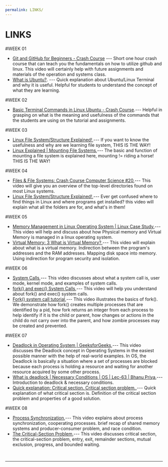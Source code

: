 ```yaml
---
permalink: LINKS/
---
```


# LINKS

#WEEK 01
* [Git and GitHub for Beginners - Crash Course](https://youtu.be/RGOj5yH7evk?si=kw2KDLAM_WKF1Qho) --- 
Short one hour crash course that can teach you the fundamentals on how to utilize github and linux.
This video will certainly help with future assignments and materials of the operation and systems class.
* [What is Ubuntu?](https://youtu.be/VVpcAvFQBKY?si=miAnDs0cR552Erlf). ---
Quick explanation about Ubuntu/Linux Terminal and why it is useful. Helpful for students to understand the concept of what they are learning.

#WEEK 02
* [Basic Terminal Commands in Linux Ubuntu - Crash Course](https://youtu.be/1ROOqJ9yNT0?si=YalfydmD1qpiRRH2).---
Helpful in grasping on what is the meaning and usefulness of the commands that the students are using on the tutorial and assignments.

#WEEK 03
* [Linux File System/Structure Explained!](https://youtu.be/HbgzrKJvDRw?si=Pi7jqLm4bFemknP8),---
If you want to know the usefulness and why are we learning file system, THIS IS THE WAY!
* [Linux Explained | Mounting File Systems](https://youtu.be/ssdFIWbVKZ4?si=ZHeNd1J8-JWtaRJU),---
The basic and function of mounting a file system is explained here, mounting != riding a horse! THIS IS THE WAY!	

#WEEK 04
* [Files & File Systems: Crash Course Computer Science #20](https://www.youtube.com/watch?v=KN8YgJnShPM),---
This video will give you an overview of the top-level directories found on most Linux systems.
* [Linux File System/Structure Explained!](https://www.youtube.com/watch?v=HbgzrKJvDRw),---
Ever get confused where to find things in Linux and where programs get installed? this video will explain what all the folders are for, and what's in them!

#WEEK 05
* [Memory Management in Linux Operating System | Linux Case Study](https://www.youtube.com/watch?v=ZFw6u11rOfo),---
This video will help and discuss about how Physical memory and Virtual Memory is managed in a linux operating system.
* [Virtual Memory: 3 What is Virtual Memory?](https://www.youtube.com/watch?v=qlH4-oHnBb8),---
This video will explain about what is a virtual memory. Indirection between the program's addresses and the RAM addresses. Mapping disk space into memory. Using indirection for program security and isolation.

#WEEK 06
* [System Calls](https://www.youtube.com/watch?v=lhToWeuWWfw),---
This video discusses about what a system call is, user mode, kernel mode, and examples of system calls.
* [fork() and exec() System Calls](https://www.youtube.com/watch?v=IFEFVXvjiHY),---
This video will help you understand about fork() and exec() system calls.
* [Fork() system call tutorial](https://www.youtube.com/watch?v=xVSPv-9x3gk),---
This video illustrates the basics of fork(). We demonstrate how fork() creates multiple processes that are identified by a pid, how fork returns an integer from each process to help identify if it is the child or parent, how changes or actions in the child do not carry over into the parent, and how zombie processes may be created and prevented.

#WEEK 07
* [Deadlock in Operating System | GeeksforGeeks](https://www.youtube.com/watch?v=onkWXaXAgbY),---
This video discusses the Deadlock concept in Operating Systems in the easiest possible manner with the help of real-world examples. In OS, the Deadlock is basically a situation where a set of processes are blocked because each process is holding a resource and waiting for another resource acquired by some other process.
* [What is deadlock | Necessary Conditions | OS | Lec-63 | Bhanu Priya](https://www.youtube.com/watch?v=FVmwvZNQgt0),---
Introduction to deadlock &  necessary conditions.
* [Quick explanation: Critical section. Critical section problem.](https://www.youtube.com/watch?v=BSX1YEoCVgA),---
Quick explanation of what critical section is. Definition of the critical section problem and properties of a good solution.

#WEEK 08
* [Process Synchronization](https://www.youtube.com/watch?v=ph2awKa8r5Y&list=PLBlnK6fEyqRjDf_dmCEXgl6XjVKDDj0M2),---
This video explains about process synchronization, cooperating processes. brief recap of shared memory systems and producer-consumer problem, and race condition.
* [The Critical-Section Problem](https://www.youtube.com/watch?v=UtEORPakw5Y&list=PLBlnK6fEyqRjDf_dmCEXgl6XjVKDDj0M2&index=2),---
This video discusses critical section,  the critical-section problem, entry, exit, remainder sections, mutual exclusion, progress, and bounded waiting.
<br>
<hr>
